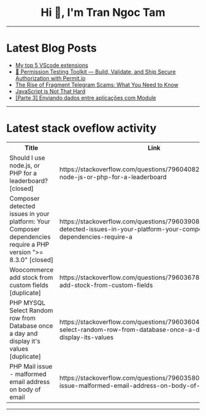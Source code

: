 <h1 align="center">Hi 👋, I'm Tran Ngoc Tam</h1>

---

# Latest Blog Posts 
<!-- BLOG-POST-LIST:START -->
- [My top 5 VScode extensions](https://dev.to/jthedeveloper/my-top-5-vscode-extensions-f2a)
- [🔐 Permission Testing Toolkit — Build, Validate, and Ship Secure Authorization with Permit.io](https://dev.to/york/permission-testing-toolkit-build-validate-and-ship-secure-authorization-with-permitio-375b)
- [The Rise of Fragment Telegram Scams: What You Need to Know](https://dev.to/bobcars/the-rise-of-fragment-telegram-scams-what-you-need-to-know-4nf5)
- [JavaScript is Not That Hard](https://dev.to/code_2/javascript-is-not-that-hard-450o)
- [[Parte 3] Enviando dados entre aplicações com Module](https://dev.to/werliton/parte-3-enviando-dados-entre-aplicacoes-com-module-ond)
<!-- BLOG-POST-LIST:END -->

---

# Latest stack oveflow activity
<table>
  <tr><th>Title</th><th>Link</th></tr>
  <!-- STACKOVERFLOW:START --><tr><td>Should I use node.js, or PHP for a leaderboard? [closed]</td><td>https://stackoverflow.com/questions/79604082/should-i-use-node-js-or-php-for-a-leaderboard</td></tr><tr><td>Composer detected issues in your platform: Your Composer dependencies require a PHP version &quot;&gt;= 8.3.0&quot; [closed]</td><td>https://stackoverflow.com/questions/79603908/composer-detected-issues-in-your-platform-your-composer-dependencies-require-a</td></tr><tr><td>Woocommerce add stock from custom fields [duplicate]</td><td>https://stackoverflow.com/questions/79603678/woocommerce-add-stock-from-custom-fields</td></tr><tr><td>PHP MYSQL Select Random row from Database once a day and display it&#39;s values [duplicate]</td><td>https://stackoverflow.com/questions/79603604/php-mysql-select-random-row-from-database-once-a-day-and-display-its-values</td></tr><tr><td>PHP Mail issue - malformed email address on body of email</td><td>https://stackoverflow.com/questions/79603580/php-mail-issue-malformed-email-address-on-body-of-email</td></tr><!-- STACKOVERFLOW:END -->
</table>

---


